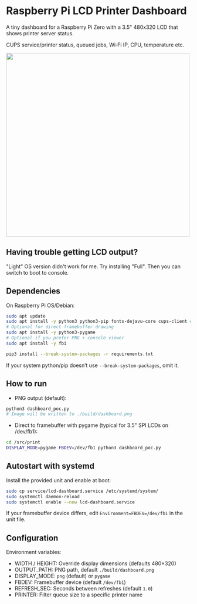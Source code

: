 # Raspberry Pi LCD Printer Dashboard

A tiny dashboard for a Raspberry Pi Zero with a 3.5" 480x320 LCD that shows printer server status.

CUPS service/printer status, queued jobs, Wi‑Fi IP, CPU, temperature etc.

<img src="https://github.com/user-attachments/assets/fb9e1e83-6f56-4e21-9288-577755bf6fb8" width="500px">

## Having trouble getting LCD output?

"Light" OS version didn't work for me. Try installing "Full". Then you can switch to boot to console.

## Dependencies

On Raspberry Pi OS/Debian:

```zsh
sudo apt update
sudo apt install -y python3 python3-pip fonts-dejavu-core cups-client # lpstat
# Optional for direct framebuffer drawing
sudo apt install -y python3-pygame
# Optional if you prefer PNG + console viewer
sudo apt install -y fbi

pip3 install --break-system-packages -r requirements.txt
```

If your system python/pip doesn’t use `--break-system-packages`, omit it.

## How to run

- PNG output (default):

```zsh
python3 dashboard_poc.py
# Image will be written to ./build/dashboard.png
```

- Direct to framebuffer with pygame (typical for 3.5" SPI LCDs on /dev/fb1):

```zsh
cd /src/print
DISPLAY_MODE=pygame FBDEV=/dev/fb1 python3 dashboard_poc.py
```

## Autostart with systemd

Install the provided unit and enable at boot:

```zsh
sudo cp service/lcd-dashboard.service /etc/systemd/system/
sudo systemctl daemon-reload
sudo systemctl enable --now lcd-dashboard.service
```

If your framebuffer device differs, edit `Environment=FBDEV=/dev/fb1` in the unit file.

## Configuration

Environment variables:
- WIDTH / HEIGHT: Override display dimensions (defaults 480×320)
- OUTPUT_PATH: PNG path, default `./build/dashboard.png`
- DISPLAY_MODE: `png` (default) or `pygame`
- FBDEV: Framebuffer device (default `/dev/fb1`)
- REFRESH_SEC: Seconds between refreshes (default `1.0`)
- PRINTER: Filter queue size to a specific printer name
